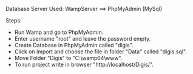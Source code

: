 Database Server Used: WampServer ==> PhpMyAdmin (MySql)

Steps:
  - Run Wamp and go to PhpMyAdmin.
  - Enter username "root" and leave the password empty.
  - Create Database in PhpMyAdmin called "digis".
  - Click on import and choose the file in folder "Data" called "digis.sql".
  - Move Folder "Digis" to "C:\wamp64\www".
  - To run project write in browser "http://localhost/Digis/".
